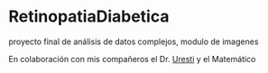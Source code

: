 # RetinopatiaDiabetica
proyecto final de análisis de datos complejos, modulo de imagenes

En colaboración con mis compañeros el Dr. [Uresti](http://homepages.mty.itesm.mx/euresti/) y el Matemático [](https://www.linkedin.com/in/luis-daniel-mendoza-morales-aab1b9129/) 
